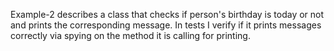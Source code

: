 Example-2 describes a class that checks if person's birthday is today or not and prints the corresponding message. 
In tests I verify if it prints messages correctly via spying on the method it is calling for printing.
